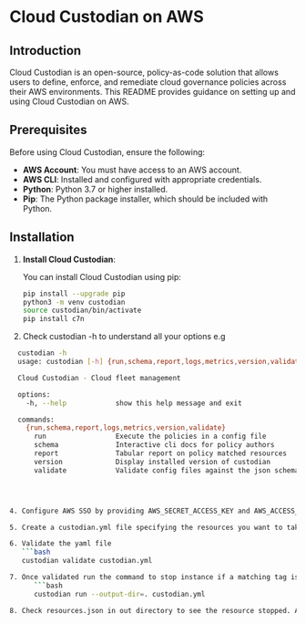 # Cloud Custodian on AWS

## Introduction

Cloud Custodian is an open-source, policy-as-code solution that allows users to define, enforce, and remediate cloud governance policies across their AWS environments. This README provides guidance on setting up and using Cloud Custodian on AWS.

## Prerequisites

Before using Cloud Custodian, ensure the following:

- **AWS Account**: You must have access to an AWS account.
- **AWS CLI**: Installed and configured with appropriate credentials.
- **Python**: Python 3.7 or higher installed.
- **Pip**: The Python package installer, which should be included with Python.

## Installation

1. **Install Cloud Custodian**:
   
   You can install Cloud Custodian using pip:

   ```bash
   pip install --upgrade pip
   python3 -m venv custodian
   source custodian/bin/activate
   pip install c7n

2. Check custodian -h to understand all your options e.g
```bash
  custodian -h 
  usage: custodian [-h] {run,schema,report,logs,metrics,version,validate} ...

  Cloud Custodian - Cloud fleet management

  options:
    -h, --help            show this help message and exit

  commands:
    {run,schema,report,logs,metrics,version,validate}
      run                 Execute the policies in a config file
      schema              Interactive cli docs for policy authors
      report              Tabular report on policy matched resources
      version             Display installed version of custodian
      validate            Validate config files against the json schema




4. Configure AWS SSO by providing AWS_SECRET_ACCESS_KEY and AWS_ACCESS_KEY_ID

5. Create a custodian.yml file specifying the resources you want to take action on. We have taken a simple example of EC instance which is having tag Custodian-test

6. Validate the yaml file
   ```bash
   custodian validate custodian.yml

7. Once validated run the command to stop instance if a matching tag is found .
      ```bash
      custodian run --output-dir=. custodian.yml

8. Check resources.json in out directory to see the resource stopped. Also you can confirm it from console.



